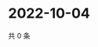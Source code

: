 # 2022-10-04

共 0 条

<!-- BEGIN WEIBO -->
<!-- 最后更新时间 Tue Oct 04 2022 03:20:34 GMT+0800 (China Standard Time) -->

<!-- END WEIBO -->

